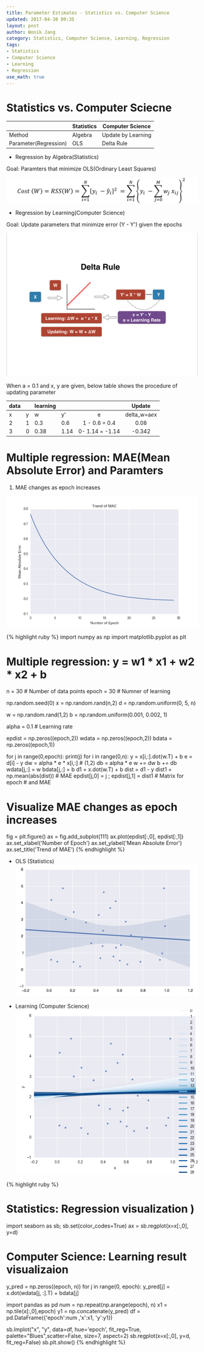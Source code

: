 ```yaml
---
title: Parameter Estimates - Statistics vs. Computer Science 
updated: 2017-04-30 09:35
layout: post
author: Wonik Jang 
category: Statistics, Computer Science, Learning, Regression
tags: 
- Statistics
- Computer Science
- Learning
- Regression
use_math: true
---
```


# Statistics vs. Computer Sciecne 

|                      | Statistics | Computer Science   |
|----------------------|------------|--------------------|
| Method               | Algebra    | Update by Learning |
| Parameter(Regression)| OLS        | Delta Rule         |


* Regression by Algebra(Statistics)

Goal: Paramters that minimize OLS(Ordinary Least Squares)

![rss](/result_images/rss.png  "rss")

* Regression by Learning(Computer Science)

Goal: Update parameters that minimize error (Y - Y') given the epochs

![delta](/result_images/delta.png  "delta")

When a = 0.1 and x, y are given, below table shows the procedure of updating parameter 

| data |   | learning |      |                 |    Update   |
|------|---|----------|------|:---------------:|:-----------:|  
| x    | y | w        | y'   | e               |delta_w=a*e*x|
| 2    | 1 | 0.3      | 0.6  | 1 - 0.6 = 0.4   |0.08         |
| 3    | 0 | 0.38     | 1.14 | 0- 1.14 = -1.14 |-0.342       |


# Multiple regression: MAE(Mean Absolute Error) and Paramters 

1. MAE changes as epoch increases 

![mae](/result_images/mae.png  "mae")

{% highlight ruby %}
import numpy as np
import matplotlib.pyplot as plt

# Multiple regression: y = w1 * x1 + w2 * x2 + b

n = 30 # Number of data points
epoch = 30 # Numner of learning

np.random.seed(0)
x = np.random.rand(n,2)
d = np.random.uniform(0, 5, n)

w = np.random.rand(1,2)
b = np.random.uniform(0.001, 0.002, 1)

alpha = 0.1 # Learning rate

epdist = np.zeros((epoch,2))
wdata = np.zeros((epoch,2))
bdata = np.zeros((epoch,1))

for j in range(0,epoch):
        print(j)
        for i in range(0,n):
                y = x[i,:].dot(w.T) + b
                e = d[i] - y
                dw = alpha * e * x[i,:] # (1,2)
                db = alpha * e
                w += dw
                b += db
        wdata[j,:] = w
        bdata[j,:] = b
        d1 = x.dot(w.T) + b
        dist = d1 - y
        dist1 = np.mean(abs(dist)) # MAE
        epdist[j,0] = j ; epdist[j,1] = dist1 # Matrix for epoch # and MAE

# Visualize MAE changes as epoch increases
fig = plt.figure()
ax = fig.add_subplot(111)
ax.plot(epdist[:,0], epdist[:,1])
ax.set_xlabel('Number of Epoch')
ax.set_ylabel('Mean Absolute Error')
ax.set_title('Trend of MAE')
{% endhighlight %}

* OLS (Statistics)
![regplot](/result_images/regplot.png  "regplot")

* Learning (Computer Science)
![learning_plot](/result_images/learning_plot.png  "learning_plot")



{% highlight ruby %}

# Statistics: Regression visualization )
import seaborn as sb; sb.set(color_codes=True)
ax = sb.regplot(x=x[:,0], y=d)


# Computer Science: Learning result visualizaion
y_pred = np.zeros((epoch, n))
for j in range(0, epoch):
    y_pred[j] = x.dot(wdata[j, :].T) + bdata[j]

import pandas as pd
num = np.repeat(np.arange(epoch), n)
x1 = np.tile(x[:,0],epoch)
y1 = np.concatenate(y_pred)
df = pd.DataFrame({'epoch':num ,'x':x1, 'y':y1})

sb.lmplot("x", "y", data=df, hue='epoch', fit_reg=True, palette="Blues",scatter=False, size=7, aspect=2)
sb.regplot(x=x[:,0], y=d, fit_reg=False)
sb.plt.show()
{% endhighlight %}

